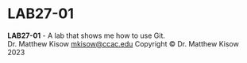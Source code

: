 # LAB27-01
**LAB27-01** - A lab that shows me how to use Git.</br>
Dr. Matthew Kisow <mkisow@ccac.edu>
Copyright &copy; Dr. Matthew Kisow 2023
